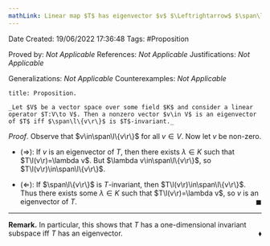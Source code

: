 ```yaml
---
mathLink: Linear map $T$ has eigenvector $v$ $\Leftrightarrow$ $\span\l\{v\r\}$ is $T$-invariant
---
```


<div class="topSpace"></div>

Date Created: 19/06/2022 17:36:48
Tags: #Proposition

Proved by: _Not Applicable_
References: _Not Applicable_
Justifications: _Not Applicable_

Generalizations: _Not Applicable_
Counterexamples: _Not Applicable_

``` ad-Proposition
title: Proposition.

_Let $V$ be a vector space over some field $K$ and consider a linear operator $T:V\to V$. Then a nonzero vector $v\in V$ is an eigenvector of $T$ iff $\span\l\{v\r\}$ is $T$-invariant._

```

_Proof_. Observe that $v\in\span\l\{v\r\}$ for all $v\in V$. Now let $v$ be non-zero.
* ($\Rightarrow$): If $v$ is an eigenvector of $T$, then there exists $\lambda\in K$ such that $T\l(v\r)=\lambda v$. But $\lambda v\in\span\l\{v\r\}$, so $T\l(v\r)\in\span\l\{v\r\}$.

* ($\Leftarrow$): If $\span\l\{v\r\}$ is $T$-invariant, then $T\l(v\r)\in\span\l\{v\r\}$. Thus there exists some $\lambda\in K$ such that $T\l(v\r)=\lambda v$, so $v$ is an eigenvector of $T$.<span style="float:right;">$\blacksquare$</span>

---

**Remark.** In particular, this shows that $T$ has a one-dimensional invariant subspace iff $T$ has an eigenvector.<span style="float:right;">$\blacklozenge$</span>
